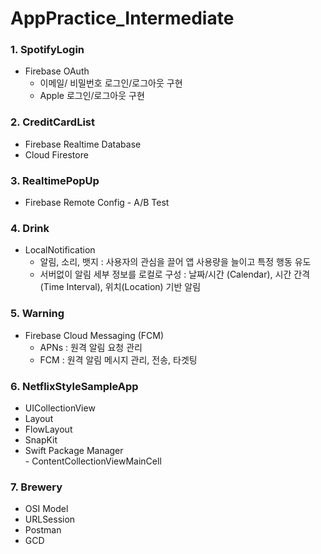 # AppPractice_Intermediate

###  1. SpotifyLogin
 - Firebase OAuth
    - 이메일/ 비밀번호 로그인/로그아웃 구현
    - Apple 로그인/로그아웃 구현

###  2. CreditCardList
  - Firebase Realtime Database 
  - Cloud Firestore

###  3. RealtimePopUp  
   - Firebase Remote Config
          - A/B Test
            
###  4. Drink  
   - LocalNotification    
       * 알림, 소리, 뱃지 : 사용자의 관심을 끌어 앱 사용량을 늘이고 특정 행동 유도   
       * 서버없이 알림 세부 정보를 로컬로 구성 : 날짜/시간 (Calendar), 시간 간격(Time Interval), 위치(Location) 기반 알림


###  5. Warning  
 - Firebase Cloud Messaging (FCM)  
      * APNs : 원격 알림 요청 관리  
     * FCM : 원격 알림 메시지 관리, 전송, 타겟팅   



###  6. NetflixStyleSampleApp  
   - UICollectionView  
   - Layout  
   - FlowLayout  
   - SnapKit  
   - Swift Package Manager   
    - ContentCollectionViewMainCell   


###  7. Brewery  
   - OSI Model   
   - URLSession  
   - Postman  
   - GCD   
